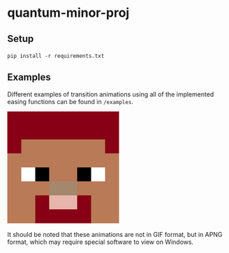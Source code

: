 # quantum-minor-proj

## Setup

`pip install -r requirements.txt`

## Examples
Different examples of transition animations using all of the implemented easing functions can be found in `/examples`.

![Animation](examples/grass-easeInBack.png)

It should be noted that these animations are not in GIF format, but in APNG format, which may require special software to view on Windows.